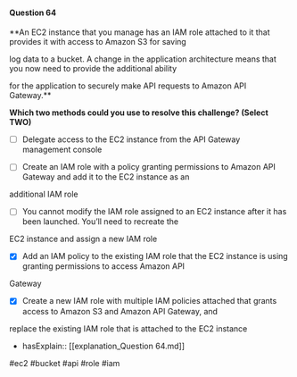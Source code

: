 #### Question  64


**An EC2 instance that you manage has an IAM role attached to it that provides it with access to Amazon S3 for saving

log data to a bucket. A change in the application architecture means that you now need to provide the additional ability

for the application to securely make API requests to Amazon API Gateway.**


**Which two methods could you use to resolve this challenge? (Select TWO)**


- [ ] Delegate access to the EC2 instance from the API Gateway management console


- [ ] Create an IAM role with a policy granting permissions to Amazon API Gateway and add it to the EC2 instance as an

additional IAM role


- [ ] You cannot modify the IAM role assigned to an EC2 instance after it has been launched. You’ll need to recreate the

EC2 instance and assign a new IAM role


- [x] Add an IAM policy to the existing IAM role that the EC2 instance is using granting permissions to access Amazon API

Gateway


- [x] Create a new IAM role with multiple IAM policies attached that grants access to Amazon S3 and Amazon API Gateway, and

replace the existing IAM role that is attached to the EC2 instance



- hasExplain:: [[explanation_Question  64.md]]

#ec2 #bucket #api #role #iam 